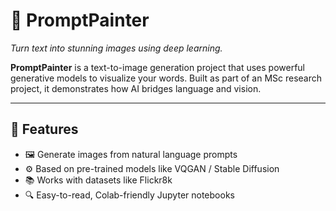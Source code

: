 # 🎨 PromptPainter

*Turn text into stunning images using deep learning.*

**PromptPainter** is a text-to-image generation project that uses powerful generative models to visualize your words. Built as part of an MSc research project, it demonstrates how AI bridges language and vision.

---

## 🚀 Features

- 🖼️ Generate images from natural language prompts
- ⚙️ Based on pre-trained models like VQGAN / Stable Diffusion
- 📚 Works with datasets like Flickr8k
- 🔍 Easy-to-read, Colab-friendly Jupyter notebooks
